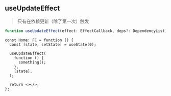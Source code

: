 ## useUpdateEffect

> 只有在依赖更新（除了第一次）触发

```typescript
function useUpdateEffect(effect: EffectCallback, deps?: DependencyList): void;
```

```tsx
const Home: FC = function () {
  const [state, setState] = useState(0);

  useUpdateEffect(
    function () {
      something();
    },
    [state],
  );

  return <></>;
};
```
